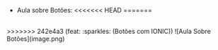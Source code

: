 * Aula sobre Botões:
<<<<<<< HEAD
=======
<BR>
>>>>>>> 242e4a3 (feat: :sparkles: (Botões com IONIC))
![Aula Sobre Botões](image.png)
